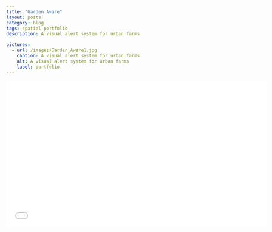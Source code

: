 ```yaml
---
title: "Garden Aware"
layout: posts
category: blog
tags: spatial portfolio
description: A visual alert system for urban farms

pictures:
  - url: /images/Garden_Aware1.jpg
    caption: A visual alert system for urban farms
    alt: A visual alert system for urban farms
    label: portfolio
---
```

<p>
	<iframe src="//player.vimeo.com/video/90091918" width="700" height="393" frameborder="0" webkitallowfullscreen mozallowfullscreen allowfullscreen></iframe>
</p>